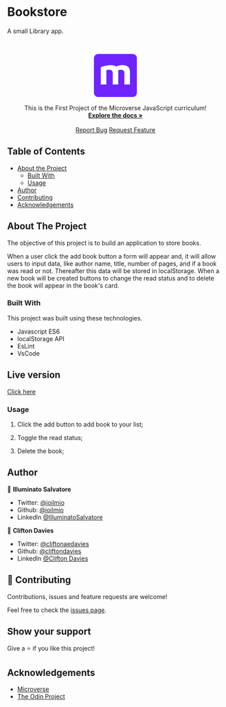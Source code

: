 # Bookstore
A small Library app.


<br />
<p align="center">
  <a href="https://github.com/ioilmio/bookstore">
    <img src="microverse-logo.webp" alt="Logo" width="100" height="100">
  </a>

  <p align="center">
    This is the First Project of the Microverse JavaScript curriculum!
    <br />
    <a href="https://github.com/ioilmio/bookstore"><strong>Explore the docs »</strong></a>
    <br />
    <br />
    <a href="https://github.com/ioilmio/bookstore/issues">Report Bug</a>
    <a href="https://github.com/ioilmio/bookstore/issues">Request Feature</a>
  </p>
</p>


## Table of Contents

* [About the Project](#about-the-project)
  * [Built With](#built-with)
  * [Usage](#usage)
* [Author](#author)
* [Contributing](#contributing)
* [Acknowledgements](#acknowledgements)

## About The Project

The objective of this project is to build an application to store books.

When a user click the add book button a form will appear and, it will allow users to input data, like author name, title, number of pages, and if a book was read or not. Thereafter this data will be stored in localStorage.
When a new book will be created buttons to change the read status and to delete the book will appear in the book's card.



### Built With
This project was built using these technologies.
* Javascript ES6
* localStorage API
* EsLint
* VsCode

## Live version 
  [Click here](https://rawcdn.githack.com/ioilmio/bookstore/adfc807eff14a8a8e78c6653ff1d30da2b58c235/index.html)

### Usage

1. Click the add button to add book to your list;

2. Toggle the read status;

3. Delete the book;


## Author

👤 **Illuminato Salvatore** 
- Twitter: [@ioilmio](https://twitter.com/ioilmio) 
- Github: [@ioilmio](https://github.com/ioilmio) 
- LinkedIn [@IlluminatoSalvatore](https://www.linkedin.com/in/illuminato-salvatore/)


👤 **Clifton Davies** 
- Twitter: [@cliftonaedavies](https://twitter.com/cliftonaedavies) 
- Github: [@cliftondavies](https://github.com/cliftondavies) 
- LinkedIn [@Clifton Davies](https://www.linkedin.com/in/clifton-davies-mbcs)

## 🤝 Contributing

Contributions, issues and feature requests are welcome!

Feel free to check the [issues page](https://github.com/ioilmio/bookstore/issues).

## Show your support

Give a ⭐️ if you like this project!


## Acknowledgements
* [Microverse](https://www.microverse.org/)
* [The Odin Project](https://www.theodinproject.com/)

